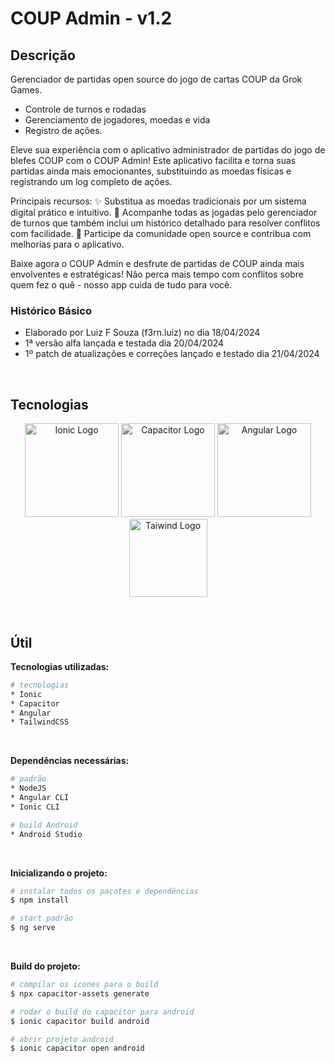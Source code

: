# COUP Admin - v1.2

## Descrição

Gerenciador de partidas open source do jogo de cartas COUP da Grok Games.

-   Controle de turnos e rodadas
-   Gerenciamento de jogadores, moedas e vida
-   Registro de ações.

Eleve sua experiência com o aplicativo administrador de partidas do jogo de blefes COUP com o COUP Admin! Este aplicativo facilita e torna suas partidas ainda mais emocionantes, substituindo as moedas físicas e registrando um log completo de ações.

Principais recursos: ✨ Substitua as moedas tradicionais por um sistema digital prático e intuitivo. 📜 Acompanhe todas as jogadas pelo gerenciador de turnos que também inclui um histórico detalhado para resolver conflitos com facilidade. 👥 Participe da comunidade open source e contribua com melhorias para o aplicativo.

Baixe agora o COUP Admin e desfrute de partidas de COUP ainda mais envolventes e estratégicas! Não perca mais tempo com conflitos sobre quem fez o quê - nosso app cuida de tudo para você.

### Histórico Básico

-   Elaborado por Luiz F Souza (f3rn.luiz) no dia 18/04/2024
-   1ª versão alfa lançada e testada dia 20/04/2024
-   1º patch de atualizações e correções lançado e testado dia 21/04/2024

<br>

## Tecnologias

<p align="center">
  <a href="https://ionic.io/" target="blank"><img src="https://images.prismic.io/ionicframeworkcom/66cfdbef-e59d-463a-8e24-12cb233e9d97_ionic+logo+blue.png" width="150" alt="Ionic Logo" /></a>
  <a href="https://capacitorjs.com/" target="blank"><img src="https://seeklogo.com/images/C/capacitor-logo-DF3634DD70-seeklogo.com.png" width="150" alt="Capacitor Logo" /></a>
  <a href="http://angular.dev/" target="blank"><img src="https://seeklogo.com/images/A/angular-icon-logo-5FC0C40EAC-seeklogo.com.png" width="150" alt="Angular Logo" /></a>
  <a href="https://tailwindcss.com/" target="blank"><img src="https://tailwindcss.com/_next/static/media/tailwindcss-mark.3c5441fc7a190fb1800d4a5c7f07ba4b1345a9c8.svg" height="125" alt="Taiwind Logo" /></a>
</p>

<br>

## Útil

**Tecnologias utilizadas:**

```bash
# tecnologias
* Ionic
* Capacitor
* Angular
* TailwindCSS
```

<br>

**Dependências necessárias:**

```bash
# padrão
* NodeJS
* Angular CLI
* Ionic CLI

# build Android
* Android Studio
```

<br>

**Inicializando o projeto:**

```bash
# instalar todos os pacotes e dependências
$ npm install

# start padrão
$ ng serve
```

<br>

**Build do projeto:**

```bash
# compilar os icones para o build
$ npx capacitor-assets generate

# rodar o build do capacitor para android
$ ionic capacitor build android

# abrir projeto android
$ ionic capacitor open android
```
